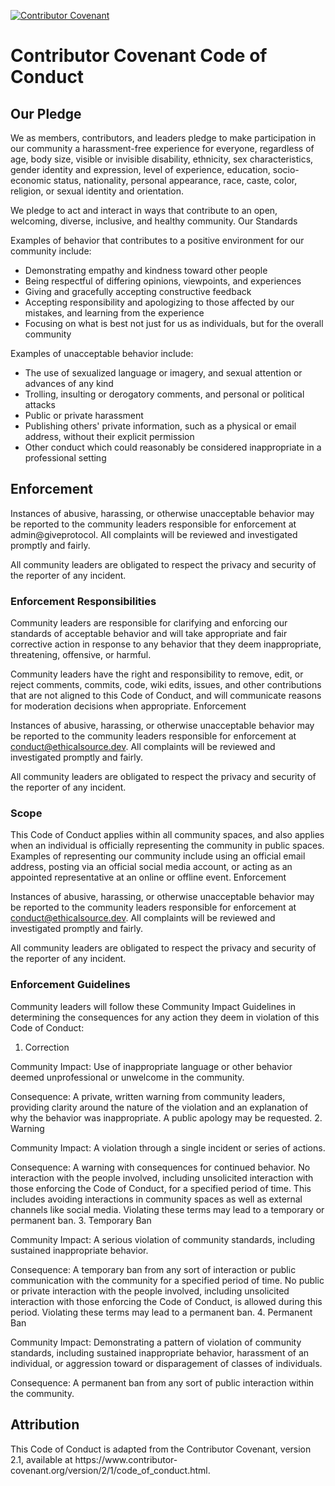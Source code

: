 [![Contributor Covenant](https://img.shields.io/badge/Contributor%20Covenant-2.1-4baaaa.svg)](code_of_conduct.md) 

<h1>Contributor Covenant Code of Conduct</h1>
  <h2>Our Pledge</h2>

We as members, contributors, and leaders pledge to make participation in our community a harassment-free experience for everyone, regardless of age, body size, visible or invisible disability, ethnicity, sex characteristics, gender identity and expression, level of experience, education, socio-economic status, nationality, personal appearance, race, caste, color, religion, or sexual identity and orientation.

We pledge to act and interact in ways that contribute to an open, welcoming, diverse, inclusive, and healthy community.
Our Standards

Examples of behavior that contributes to a positive environment for our community include:

  - Demonstrating empathy and kindness toward other people
  - Being respectful of differing opinions, viewpoints, and experiences
  - Giving and gracefully accepting constructive feedback
  - Accepting responsibility and apologizing to those affected by our mistakes, and learning from the experience
  - Focusing on what is best not just for us as individuals, but for the overall community

Examples of unacceptable behavior include:

  - The use of sexualized language or imagery, and sexual attention or advances of any kind
  - Trolling, insulting or derogatory comments, and personal or political attacks
  - Public or private harassment
  - Publishing others' private information, such as a physical or email address, without their explicit permission
  - Other conduct which could reasonably be considered inappropriate in a professional setting

<h2>Enforcement</h2>

Instances of abusive, harassing, or otherwise unacceptable behavior may be reported to the community leaders responsible for enforcement at admin@giveprotocol. All complaints will be reviewed and investigated promptly and fairly.

All community leaders are obligated to respect the privacy and security of the reporter of any incident.

<h3>Enforcement Responsibilities</h3>

Community leaders are responsible for clarifying and enforcing our standards of acceptable behavior and will take appropriate and fair corrective action in response to any behavior that they deem inappropriate, threatening, offensive, or harmful.

Community leaders have the right and responsibility to remove, edit, or reject comments, commits, code, wiki edits, issues, and other contributions that are not aligned to this Code of Conduct, and will communicate reasons for moderation decisions when appropriate.
Enforcement

Instances of abusive, harassing, or otherwise unacceptable behavior may be reported to the community leaders responsible for enforcement at conduct@ethicalsource.dev. All complaints will be reviewed and investigated promptly and fairly.

All community leaders are obligated to respect the privacy and security of the reporter of any incident.

<H3>Scope</H3>

This Code of Conduct applies within all community spaces, and also applies when an individual is officially representing the community in public spaces. Examples of representing our community include using an official email address, posting via an official social media account, or acting as an appointed representative at an online or offline event.
Enforcement

Instances of abusive, harassing, or otherwise unacceptable behavior may be reported to the community leaders responsible for enforcement at conduct@ethicalsource.dev. All complaints will be reviewed and investigated promptly and fairly.

All community leaders are obligated to respect the privacy and security of the reporter of any incident.

<h3>Enforcement Guidelines</h3>

Community leaders will follow these Community Impact Guidelines in determining the consequences for any action they deem in violation of this Code of Conduct:
1. Correction

Community Impact: Use of inappropriate language or other behavior deemed unprofessional or unwelcome in the community.

Consequence: A private, written warning from community leaders, providing clarity around the nature of the violation and an explanation of why the behavior was inappropriate. A public apology may be requested.
2. Warning

Community Impact: A violation through a single incident or series of actions.

Consequence: A warning with consequences for continued behavior. No interaction with the people involved, including unsolicited interaction with those enforcing the Code of Conduct, for a specified period of time. This includes avoiding interactions in community spaces as well as external channels like social media. Violating these terms may lead to a temporary or permanent ban.
3. Temporary Ban

Community Impact: A serious violation of community standards, including sustained inappropriate behavior.

Consequence: A temporary ban from any sort of interaction or public communication with the community for a specified period of time. No public or private interaction with the people involved, including unsolicited interaction with those enforcing the Code of Conduct, is allowed during this period. Violating these terms may lead to a permanent ban.
4. Permanent Ban

Community Impact: Demonstrating a pattern of violation of community standards, including sustained inappropriate behavior, harassment of an individual, or aggression toward or disparagement of classes of individuals.

Consequence: A permanent ban from any sort of public interaction within the community.

<h2>Attribution</h2>
This Code of Conduct is adapted from the Contributor Covenant, version 2.1, available at https://www.contributor-covenant.org/version/2/1/code_of_conduct.html.
